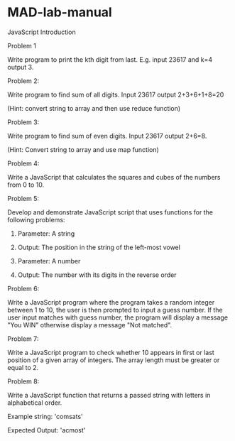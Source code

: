 # MAD-lab-manual
JavaScript Introduction

Problem 1

Write program to print the kth digit from last. E.g. input 23617 and k=4 output 3. 

Problem 2:

Write program to find sum of all digits. Input 23617 output 2+3+6+1+8=20

(Hint: convert string to array and then use reduce function)

Problem 3:

Write program to find sum of even digits. Input 23617 output 2+6=8.

(Hint: Convert string to array and use map function)

Problem 4:

Write a JavaScript that calculates the squares and cubes of the numbers from 0 to 10.

Problem 5:

Develop and demonstrate JavaScript script that uses functions for the following problems: 

1.	Parameter: A string
 
2.	Output: The position in the string of the left-most vowel 

3.	Parameter: A number  

4.	Output: The number with its digits in the reverse order

Problem 6:

Write a JavaScript program where the program takes a random integer between 1 to 10, the user is then prompted to input a guess number. If the user input matches with guess number, the program will display a message "You WIN" otherwise display a message "Not matched".

Problem 7:

Write a JavaScript program to check whether 10 appears in first or last position of a given array of integers. The array length must be greater or equal to 2.

Problem 8:

Write a JavaScript function that returns a passed string with letters in alphabetical order.

Example string: 'comsats'

Expected Output: 'acmost'

